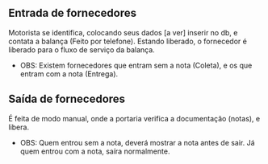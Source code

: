 
## Entrada de fornecedores
Motorista se identifica, colocando seus dados [a ver] inserir no db, e contata a balança (Feito por telefone). Estando liberado, o fornecedor é liberado para o fluxo de serviço da balança.

* OBS: Existem fornecedores que entram sem a nota (Coleta), e os que entram com a nota (Entrega).
## Saída de fornecedores
É feita de modo manual, onde a portaria verifica a documentação (notas), e libera.

* OBS: Quem entrou sem a nota, deverá mostrar a nota antes de sair. Já quem entrou com a nota, saíra normalmente.


